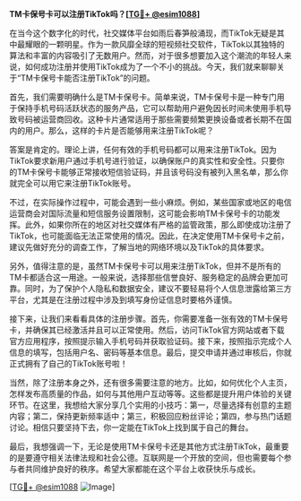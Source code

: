**TM卡保号卡可以注册TikTok吗？[[TG💪+ @esim1088](https://t.me/s/esim1088)]**

在当今这个数字化的时代，社交媒体平台如雨后春笋般涌现，而TikTok无疑是其中最耀眼的一颗明星。作为一款风靡全球的短视频社交软件，TikTok以其独特的算法和丰富的内容吸引了无数用户。然而，对于很多想要加入这个潮流的年轻人来说，如何成功注册并使用TikTok成为了一个不小的挑战。今天，我们就来聊聊关于“TM卡保号卡能否注册TikTok”的问题。

首先，我们需要明确什么是TM卡保号卡。简单来说，TM卡保号卡是一种专门用于保持手机号码活跃状态的服务产品，它可以帮助用户避免因长时间未使用手机导致号码被运营商回收。这种卡片通常适用于那些需要频繁更换设备或者长期不在国内的用户。那么，这样的卡片是否能够用来注册TikTok呢？

答案是肯定的。理论上讲，任何有效的手机号码都可以用来注册TikTok。因为TikTok要求新用户通过手机号进行验证，以确保账户的真实性和安全性。只要你的TM卡保号卡能够正常接收短信验证码，并且该号码没有被列入黑名单，那么你就完全可以用它来注册TikTok账号。

不过，在实际操作过程中，可能会遇到一些小麻烦。例如，某些国家或地区的电信运营商会对国际流量和短信服务设置限制，这可能会影响TM卡保号卡的功能发挥。此外，如果你所在的地区对社交媒体有严格的监管政策，那么即使成功注册了TikTok，也可能面临无法正常使用的情况。因此，在决定使用TM卡保号卡之前，建议先做好充分的调查工作，了解当地的网络环境以及TikTok的具体要求。

另外，值得注意的是，虽然TM卡保号卡可以用来注册TikTok，但并不是所有的TM卡都适合这一用途。一般来说，选择那些信誉良好、服务稳定的品牌会更加可靠。同时，为了保护个人隐私和数据安全，建议不要轻易将个人信息泄露给第三方平台，尤其是在注册过程中涉及到填写身份证信息时要格外谨慎。

接下来，让我们来看看具体的注册步骤。首先，你需要准备一张有效的TM卡保号卡，并确保其已经激活并且可以正常使用。然后，访问TikTok官方网站或者下载官方应用程序，按照提示输入手机号码并获取验证码。接下来，按照指示完成个人信息的填写，包括用户名、密码等基本信息。最后，提交申请并通过审核后，你就正式拥有了自己的TikTok账号啦！

当然，除了注册本身之外，还有很多需要注意的地方。比如，如何优化个人主页，怎样发布高质量的作品，如何与其他用户互动等等。这些都是提升用户体验的关键环节。在这里，我想给大家分享几个实用的小技巧：第一，尽量选择有创意的主题内容；第二，保持更新频率适中；第三，积极回应粉丝评论；第四，参与热门话题讨论。相信只要坚持下去，你一定能在TikTok上找到属于自己的舞台。

最后，我想强调一下，无论是使用TM卡保号卡还是其他方式注册TikTok，最重要的是要遵守相关法律法规和社会公德。互联网是一个开放的空间，但也需要每个参与者共同维护良好的秩序。希望大家都能在这个平台上收获快乐与成长。

[[TG💪+ @esim1088](https://t.me/s/esim1088) ![Image](https://i.postimg.cc/4NQfJmqS/Snipaste-2025-05-13-00-14-12.png)]